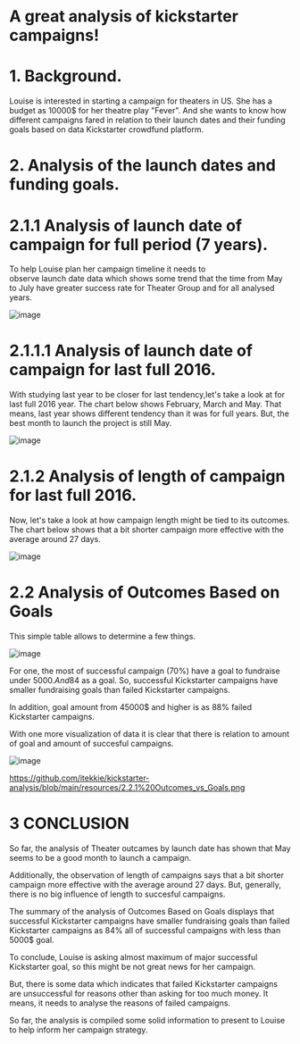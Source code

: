# A great analysis of kickstarter campaigns!

# 1. Background.

Louise is interested in starting a campaign for theaters in US. She has a budget as 10000$ for her theatre play "Fever". And she wants to know how different campaigns fared in relation to their launch dates and their funding goals based on data Kickstarter crowdfund platform.

# 2. Analysis of the launch dates and funding goals.

# 2.1.1 Analysis of launch date of campaign for full period (7 years).

To help Louise plan her campaign timeline it needs to  
observe launch date data which shows some trend that the time from May to July have greater success rate for Theater Group and for all analysed years.

![image](https://user-images.githubusercontent.com/68247343/123840540-6ee77780-d8dc-11eb-8c3d-0ebc87e615dd.png)

# 2.1.1.1 Analysis of launch date of campaign for last full 2016.

With studying last year to be closer for last tendency,let's take a look at for last full 2016 year. The chart below shows February, March and May. That means, last year shows different tendency than it was for full years. But, the best month to launch the project is still May.

![image](https://user-images.githubusercontent.com/68247343/123840571-7ad33980-d8dc-11eb-8a10-a5c28850fc7c.png)

# 2.1.2 Analysis of length of campaign for last full 2016.

Now, let's take a look at how campaign length might be tied to its outcomes. The chart below shows that a bit shorter campaign more effective with the average around 27 days.

![image](https://user-images.githubusercontent.com/68247343/123840596-845ca180-d8dc-11eb-9d4a-67e5ead70e3c.png)

# 2.2 Analysis of Outcomes Based on Goals

This simple table allows to determine a few things.

![image](https://user-images.githubusercontent.com/68247343/123840136-fb456a80-d8db-11eb-98f9-7a2fc48f3540.png)

For one, the most of successful campaign (70%) have a goal to fundraise under 5000$. And 84% of all successful campaigns have less than 10000$ as a goal.
So, successful Kickstarter campaigns have smaller fundraising goals than failed Kickstarter campaigns.

In addition, goal amount from 45000$ and higher is as 88% failed Kickstarter campaigns.

With one more visualization of data it is clear that there is relation to amount of goal and amount of succesful campaigns.

![image](https://user-images.githubusercontent.com/68247343/123840654-963e4480-d8dc-11eb-8bc8-d6012c777511.png)

https://github.com/itekkie/kickstarter-analysis/blob/main/resources/2.2.1%20Outcomes_vs_Goals.png

# 3 CONCLUSION

So far, the analysis of Theater outcames by launch date
has shown that May seems to be a good month to launch a campaign.

Additionally, the observation of length of campaigns says that a bit shorter campaign more effective with the average around 27 days. But, generally, there is no big influence of length to succesful campaigns.

The summary of the analysis of Outcomes Based on Goals displays that successful Kickstarter campaigns have smaller fundraising goals than failed Kickstarter campaigns as 84% all of successful campaigns with less than 5000$ goal.

To conclude, Louise is asking almost maximum of major successful Kickstarter goal, so this might be not great news for her campaign.

But, there is some data which indicates that failed Kickstarter campaigns are unsuccessful for reasons other than asking for too much money. It means, it needs to analyse the reasons of failed campaigns.

So far, the analysis is compiled some solid information to present to Louise to help inform her campaign strategy.
